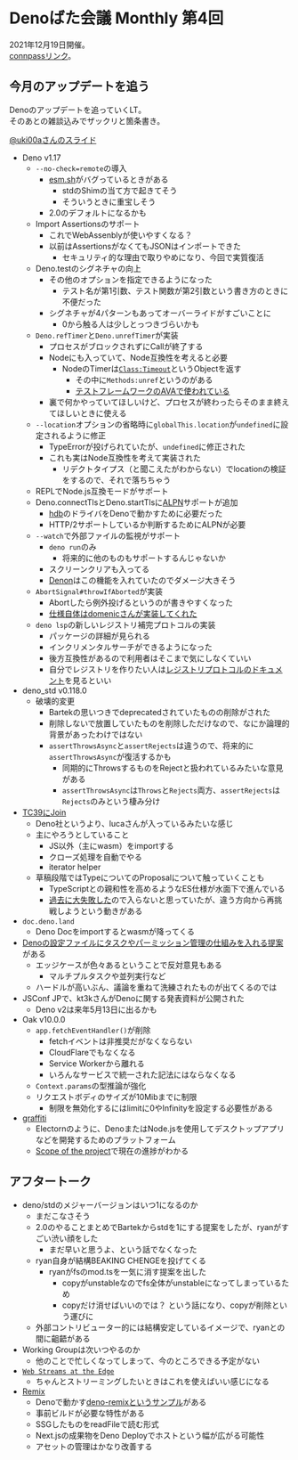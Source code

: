 # Denoばた会議 Monthly 第4回
2021年12月19日開催。  
[connpassリンク](https://deno-ja.connpass.com/event/231827/)。

## 今月のアップデートを追う

Denoのアップデートを追っていくLT。  
そのあとの雑談込みでザックリと箇条書き。

[@uki00aさんのスライド](https://uki00a.github.io/slides/denobata-2021-12-19)

- Deno v1.17
  - `--no-check=remote`の導入
    - [esm.sh](https://esm.sh)がバグっているときがある
      - stdのShimの当て方で起きてそう
      - そういうときに重宝しそう
    - 2.0のデフォルトになるかも
  - Import Assertionsのサポート
    - これでWebAssenblyが使いやすくなる？
    - 以前はAssertionsがなくてもJSONはインポートできた
      - セキュリティ的な理由で取りやめになり、今回で実質復活
  - Deno.testのシグネチャの向上
    - その他のオプションを指定できるようになった
      - テスト名が第1引数、テスト関数が第2引数という書き方のときに不便だった
    - シグネチャが4パターンもあってオーバーライドがすごいことに
      - 0から触る人は少しとっつきづらいかも
  - `Deno.refTimer`と`Deno.unrefTimer`が実装
    - プロセスがブロックされずにCallが終了する
    - Nodeにも入っていて、Node互換性を考えると必要
      - NodeのTimerは[`Class:Timeout`](https://nodejs.org/api/timers.html#class-timeout)というObjectを返す
        - その中に`Methods:unref`というのがある
        - [テストフレームワークのAVAで使われている](https://github.com/avajs/ava/blob/0edfd00865a7103d52b81406e4b4443bd2e8cf9a/lib/worker/channel.cjs#L35)
    - 裏で何かやっていてほしいけど、プロセスが終わったらそのまま終えてほしいときに使える
  - `--location`オプションの省略時に`globalThis.location`が`undefined`に設定されるように修正
    - TypeErrorが投げられていたが、`undefined`に修正された
    - これも実はNode互換性を考えて実装された
      - リデクトタイプス（と聞こえたがわからない）でlocationの検証をするので、それで落ちちゃう
  - REPLでNode.js互換モードがサポート
  - Deno.connectTlsとDeno.startTlsに[ALPN](https://developer.mozilla.org/ja/docs/Glossary/ALPN)サポートが追加
    - [hdb](https://www.npmjs.com/package/hdb)のドライバをDenoで動かすために必要だった
    - HTTP/2サポートしているか判断するためにALPNが必要
  - `--watch`で外部ファイルの監視がサポート
    - `deno run`のみ
      - 将来的に他のものもサポートするんじゃないか
    - スクリーンクリアも入ってる
    - [Denon](https://github.com/denosaurs/denon)はこの機能を入れていたのでダメージ大きそう
  - `AbortSignal#throwIfAborted`が実装
    - Abortしたら例外投げるというのが書きやすくなった
    - [仕様自体はdomenicさんが実装してくれた](https://github.com/whatwg/dom/commit/cfe2f1e5870aa2f905dc665c34e4278558b9ab1a)
  - `deno lsp`の新しいレジストリ補完プロトコルの実装
    - パッケージの詳細が見られる
    - インクリメンタルサーチができるようになった
    - 後方互換性があるので利用者はそこまで気にしなくていい
    - 自分でレジストリを作りたい人は[レジストリプロトコルのドキュメント](https://deno.land/manual@main/language_server/imports)を見るといい
- deno_std v0.118.0
  - 破壊的変更
    - Bartekの思いつきでdeprecatedされていたものの削除がされた
    - 削除しないで放置していたものを削除しただけなので、なにか論理的背景があったわけではない
    - `assertThrowsAsync`と`assertRejects`は違うので、将来的に`assertThrowsAsync`が復活するかも
      - 同期的にThrowsするものをRejectと扱われているみたいな意見がある
      - `assertThrowsAsync`は`Throws`と`Rejects`両方、`assertRejects`は`Rejects`のみという棲み分け
- [TC39にJoin](https://deno.com/blog/deno-joins-tc39)
  - Deno社というより、lucaさんが入っているみたいな感じ
  - 主にやろうとしていること
    - JS以外（主にwasm）をimportする
    - クローズ処理を自動でやる
    - iterator helper
  - 草稿段階ではTypeについてのProposalについて触っていくことも
    - TypeScriptとの親和性を高めるようなES仕様が水面下で進んでいる
    - [過去に大失敗した](https://ja.wikipedia.org/wiki/ECMAScript#ECMAScript_4)ので入らないと思っていたが、違う方向から再挑戦しようという動きがある
- `doc.deno.land`
  - Deno Docをimportするとwasmが降ってくる
- [Denoの設定ファイルにタスクやパーミッション管理の仕組みを入れる提案](https://github.com/denoland/deno/issues/12764)がある
  - エッジケースが色々あるということで反対意見もある
    - マルチプルタスクや並列実行など
  - ハードルが高いぶん、議論を重ねて洗練されたものが出てくるのでは
- JSConf JPで、kt3kさんがDenoに関する発表資料が公開された
  - Deno v2は来年5月13日に出るかも
- Oak v10.0.0
  - `app.fetchEventHandler()`が削除
    - fetchイベントは非推奨だがなくならない
    - CloudFlareでもなくなる
    - Service Workerから離れる
    - いろんなサービスで統一された記法にはならなくなる
  - `Context.params`の型推論が強化
  - リクエストボディのサイズが10Mibまでに制限
    - 制限を無効化するにはlimitに0やInfinityを設定する必要性がある
- [graffiti](https://github.com/cztomsik/graffiti)
  - Electornのように、DenoまたはNode.jsを使用してデスクトップアプリなどを開発するためのプラットフォーム
  - [Scope of the project](http://tomsik.cz/graffiti/docs/scope-of-the-project.html)で現在の進捗がわかる

## アフタートーク
- deno/stdのメジャーバージョンはいつ1になるのか
  - まだこなさそう
  - 2.0のやることまとめでBartekからstdを1にする提案をしたが、ryanがすごい渋い顔をした
    - まだ早いと思うよ、という話でなくなった
  - ryan自身が結構BEAKING CHENGEを投げてくる
    - ryanがfsのmod.tsを一気に消す提案を出した
      - copyがunstableなのでfs全体がunstableになってしまっているため
      - copyだけ消せばいいのでは？ という話になり、copyが削除という運びに
  - 外部コントリビューター的には結構安定しているイメージで、ryanとの間に齟齬がある
- Working Groupは次いつやるのか
  - 他のことで忙しくなってしまって、今のところできる予定がない
- [`Web Streams at the Edge`](https://deno.com/blog/deploy-streams)
  - ちゃんとストリーミングしたいときはこれを使えばいい感じになる
- [Remix](https://github.com/remix-run/remix)
  - Denoで動かす[deno-remixというサンプル](https://github.com/kentcdodds/deno-remix)がある
  - 事前ビルドが必要な特性がある
  - SSGしたものをreadFileで読む形式
  - Next.jsの成果物をDeno Deployでホストという幅が広がる可能性
  - アセットの管理はかなり改善する
